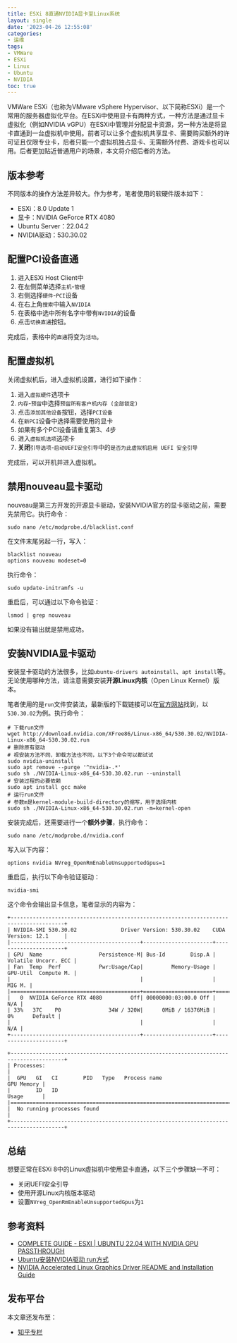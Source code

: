 ```yaml
---
title: ESXi 8直通NVIDIA显卡至Linux系统
layout: single
date: '2023-04-26 12:55:08'
categories:
- 运维
tags:
- VMWare
- ESXi
- Linux
- Ubuntu
- NVIDIA
toc: true
---
```


VMWare ESXi（也称为VMware vSphere Hypervisor、以下简称ESXi）是一个常用的服务器虚拟化平台。在ESXi中使用显卡有两种方式，一种方法是通过显卡虚拟化（例如NVIDIA vGPU）在ESXi中管理并分配显卡资源，另一种方法是将显卡直通到一台虚拟机中使用。前者可以让多个虚拟机共享显卡、需要购买额外的许可证且仅限专业卡，后者只能一个虚拟机独占显卡、无需额外付费、游戏卡也可以用。后者更加贴近普通用户的场景，本文将介绍后者的方法。

## 版本参考

不同版本的操作方法差异较大。作为参考，笔者使用的软硬件版本如下：

- ESXi：8.0 Update 1
- 显卡：NVIDIA GeForce RTX 4080
- Ubuntu Server：22.04.2
- NVIDIA驱动：530.30.02

## 配置PCI设备直通

1. 进入ESXi Host Client中
2. 在左侧菜单选择`主机`-`管理`
3. 右侧选择`硬件`-`PCI`设备
4. 在右上角`搜索`中输入`NVIDIA`
5. 在表格中选中所有名字中带有`NVIDIA`的设备 
6. 点击`切换直通`按钮。

完成后，表格中的`直通`将变为`活动`。

## 配置虚拟机

关闭虚拟机后，进入虚拟机设置，进行如下操作：

1. 进入`虚拟硬件`选项卡
2. `内存`-`预留`中选择`预留所有客户机内存 (全部锁定)`
3. 点击`添加其他设备`按钮，选择`PCI设备`
4. 在`新PCI`设备中选择需要使用的显卡
5. 如果有多个PCI设备请重复第3、4步
6. 进入`虚拟机选项`选项卡
7. **关闭**`引导选项`-`启动UEFI安全引导`中的`是否为此虚拟机启用 UEFI 安全引导`

完成后，可以开机并进入虚拟机。

## 禁用nouveau显卡驱动

nouveau是第三方开发的开源显卡驱动，安装NVIDIA官方的显卡驱动之前，需要先禁用它。执行命令：

```shell
sudo nano /etc/modprobe.d/blacklist.conf
```

在文件末尾另起一行，写入：

```text
blacklist nouveau
options nouveau modeset=0
```

执行命令：

```shell
sudo update-initramfs -u
```

重启后，可以通过以下命令验证：
```shell
lsmod | grep nouveau
```

如果没有输出就是禁用成功。

## 安装NVIDIA显卡驱动

安装显卡驱动的方法很多，比如`ubuntu-drivers autoinstall`、`apt install`等。
无论使用哪种方法，请注意需要安装**开源Linux内核**（Open Linux Kernel）版本。

笔者使用的是`run`文件安装法，最新版的下载链接可以在[官方网站](https://www.nvidia.cn/Download/index.aspx?lang=cn)找到，以`530.30.02`为例。执行命令：

```shell
# 下载run文件
wget http://download.nvidia.com/XFree86/Linux-x86_64/530.30.02/NVIDIA-Linux-x86_64-530.30.02.run
# 删除原有驱动
# 视安装方法不同，卸载方法也不同，以下3个命令可以都试试
sudo nvidia-uninstall
sudo apt remove --purge '^nvidia-.*'
sudo sh ./NVIDIA-Linux-x86_64-530.30.02.run --uninstall
# 安装过程的必要依赖
sudo apt install gcc make
# 运行run文件
# 参数m是kernel-module-build-directory的缩写，用于选择内核
sudo sh ./NVIDIA-Linux-x86_64-530.30.02.run -m=kernel-open
```

安装完成后，还需要进行一个**额外步骤**，执行命令：

```shell
sudo nano /etc/modprobe.d/nvidia.conf
```

写入以下内容：

```text
options nvidia NVreg_OpenRmEnableUnsupportedGpus=1
```

重启后，执行以下命令验证驱动：

```shell
nvidia-smi
```

这个命令会输出显卡信息，笔者显示的内容为：

```text
+---------------------------------------------------------------------------------------+
| NVIDIA-SMI 530.30.02              Driver Version: 530.30.02    CUDA Version: 12.1     |
|-----------------------------------------+----------------------+----------------------+
| GPU  Name                  Persistence-M| Bus-Id        Disp.A | Volatile Uncorr. ECC |
| Fan  Temp  Perf            Pwr:Usage/Cap|         Memory-Usage | GPU-Util  Compute M. |
|                                         |                      |               MIG M. |
|=========================================+======================+======================|
|   0  NVIDIA GeForce RTX 4080         Off| 00000000:03:00.0 Off |                  N/A |
| 33%   37C    P0               34W / 320W|      0MiB / 16376MiB |      0%      Default |
|                                         |                      |                  N/A |
+-----------------------------------------+----------------------+----------------------+
                                                                                         
+---------------------------------------------------------------------------------------+
| Processes:                                                                            |
|  GPU   GI   CI        PID   Type   Process name                            GPU Memory |
|        ID   ID                                                             Usage      |
|=======================================================================================|
|  No running processes found                                                           |
+---------------------------------------------------------------------------------------+
```

## 总结

想要正常在ESXi 8中的Linux虚拟机中使用显卡直通，以下三个步骤缺一不可：

- 关闭UEFI安全引导
- 使用开源Linux内核版本驱动
- 设置`NVreg_OpenRmEnableUnsupportedGpus`为`1`

## 参考资料

- [COMPLETE GUIDE - ESXI | UBUNTU 22.04 WITH NVIDIA GPU PASSTHROUGH](https://www.youtube.com/watch?v=rhNCtsmVC30)
- [Ubuntu安装NVIDIA驱动 run方式](https://huazhe1995.github.io/2020/01/01/ubuntu-an-zhuang-nvidia-qu-dong-run-fang-shi/)
- [NVIDIA Accelerated Linux Graphics Driver README and Installation Guide](http://download.nvidia.com/XFree86/Linux-x86_64/530.41.03/README/)

## 发布平台

本文章还发布至：
- [知乎专栏](https://zhuanlan.zhihu.com/p/625069980)